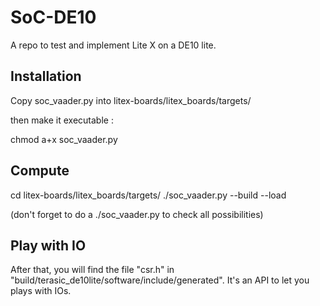 # SoC-DE10

A repo to test and implement Lite X on a DE10 lite. 

## Installation 

Copy soc_vaader.py into litex-boards/litex_boards/targets/

then make it executable :

chmod a+x soc_vaader.py

## Compute

cd litex-boards/litex_boards/targets/
./soc_vaader.py --build --load 

(don't forget to do a ./soc_vaader.py to check all possibilities)

## Play with IO

After that, you will find the file "csr.h" in "build/terasic_de10lite/software/include/generated". It's an API to let you plays with IOs. 
